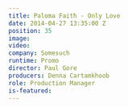 ```yaml
---
title: Paloma Faith - Only Love
date: 2014-04-27 13:35:00 Z
position: 35
image: 
video: 
company: Somesuch
runtime: Promo
director: Paul Gore
producers: Denna Cartamkhoob
role: Production Manager
is-featured: 
---
```



